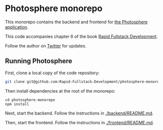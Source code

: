 # Photosphere monorepo

This monorepo contains the backend and frontend for [the Photosphere application](https://rapidfullstackdevelopment.com/example-application).

This code accompanies chapter 6 of the book [Rapid Fullstack Development](https://rapidfullstackdevelopment.com/).

Follow the author on [Twitter](https://twitter.com/codecapers) for updates.

## Running Photosphere

First, clone a local copy of the code repository:

```bash
git clone git@github.com:Rapid-Fullstack-Development/photosphere-monorepo.git
```

Then install dependencies at the root of the monorepo:

```
cd photosphere-monorepo
npm install
```

Next, start the backend. Follow the instructions in [./backend/README.md](./backend/README.md).

Then, start the frontend. Follow the instructions in [./frontend/README.md](./frontend/README.md).







